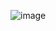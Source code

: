 ![image](https://www.google.com/url?sa=i&url=https%3A%2F%2Fwww.soogif.com%2Fphone%2FmaterialPage%2F0ZoHhVea5zA&psig=AOvVaw0B_8ZPNFY67XgPE9a6waU5&ust=1624603294876000&source=images&cd=vfe&ved=0CAoQjRxqFwoTCJjaxIbVr_ECFQAAAAAdAAAAABAD)

